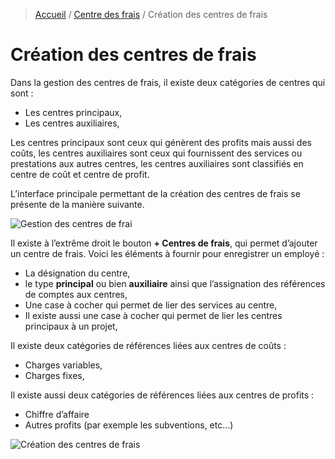 > [Accueil](../index) / [Centre des frais](./index) / Création des centres de frais

# Création des centres de frais

Dans la gestion des centres de frais, il existe deux catégories de centres qui sont :
-	Les centres principaux,
-	Les centres auxiliaires,

Les centres principaux sont ceux qui génèrent des profits mais aussi des coûts, les centres auxiliaires sont ceux qui fournissent des services ou prestations aux autres centres, les centres auxiliaires sont classifiés en centre de coût et centre de profit. 

L’interface principale permettant de la création des centres de frais se présente de la manière suivante.

![Gestion des centres de frai](../../images/cost_centers/tableau_cost_center.jpg)

Il existe à l’extrême droit le bouton <strong>+ Centres de frais</strong>, qui permet d’ajouter un centre de frais. 
Voici les éléments à fournir pour enregistrer un employé :
-	La désignation du centre, 
-	le type <strong>principal</strong> ou bien <strong>auxiliaire</strong> ainsi que l’assignation des références de comptes aux centres,
-	Une case à cocher qui permet de lier des services au centre,
-	Il existe aussi une case à cocher qui permet de lier les centres principaux à un projet,

Il existe deux catégories de références liées aux centres de coûts :
-	Charges variables,
-	Charges fixes,

Il existe aussi deux catégories de références liées aux centres de profits :
-	Chiffre d’affaire
-	Autres profits (par exemple les subventions, etc…)

![Création des centres de frais](../../images/cost_centers/form_cost_center.jpg)




